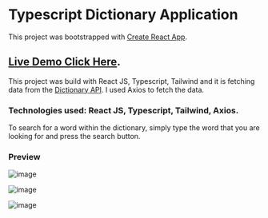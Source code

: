 # Typescript Dictionary Application

This project was bootstrapped with [Create React App](https://github.com/facebook/create-react-app).

## [Live Demo Click Here](https://simple-dictionary-project.netlify.app/).

This project was build with React JS, Typescript, Tailwind and it is fetching data from the [Dictionary API](https://dictionaryapi.dev/). I used Axios to fetch the data. 

### Technologies used: React JS, Typescript, Tailwind, Axios.

To search for a word within the dictionary, simply type the word that you are looking for and press the search button. 

### Preview

![image](https://user-images.githubusercontent.com/102637227/227031910-f01c2c0f-f746-49ce-8331-fc73c581ccd3.png)

![image](https://user-images.githubusercontent.com/102637227/227032001-64674599-5362-442b-88be-7baf2d3019e1.png)

![image](https://user-images.githubusercontent.com/102637227/227032207-8a5b3a7f-3198-4a30-bf00-794254dd17fc.png)
